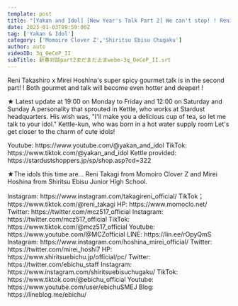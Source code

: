 ```yaml
---
template: post
title: "[Yakan and Idol] [New Year's Talk Part 2] We can't stop! ! Reni Takagi x Mirei Hoshina Spicy gourmet lover collaboration🔥"
date: 2023-01-03T09:59:00Z
tag: ['Yakan & Idol']
category: ['Momoiro Clover Z','Shiritsu Ebisu Chugaku']
author: auto 
videoID: 3q_OeCeP_II
subTitle: 新春対談part2まだまだ止まwebm-3q_OeCeP_II.srt
---
```

Reni Takashiro x Mirei Hoshina's super spicy gourmet talk is in the second part! !
Both gourmet and talk will become even hotter and deeper! !

★ Latest update at 19:00 on Monday to Friday and 12:00 on Saturday and Sunday
A personality that sprouted in Kettle, who works at Stardust headquarters.
His wish was, "I'll make you a delicious cup of tea, so let me talk to your idol."
Kettle-kun, who was born in a hot water supply room
Let's get closer to the charm of cute idols!

<Kettle and Idol>
Youtube: https://www.youtube.com/@yakan_and_idol
TikTok: https://www.tiktok.com/@yakan_and_idol
Kettle provided: https://stardustshoppers.jp/sp/shop.asp?cd=322

★The idols this time are... Reni Takagi from Momoiro Clover Z and Mirei Hoshina from Shiritsu Ebisu Junior High School.

<Reni Takagi>
Instagram: https://www.instagram.com/takagireni_official/
TikTok；https://www.tiktok.com/@reni_takagi

<Momoiro Clover Z>
HP: https://www.momoclo.net/
Twitter: https://twitter.com/mcz517_official
Instagram: https://twitter.com/mcz517_official
TikTok: https://www.tiktok.com/@mcz517_official
Youtube: https://www.youtube.com/@MCZofficial
LINE: https://lin.ee/rOpyQmS

<Mirei Hoshina>
Instagram: https://www.instagram.com/hoshina_mirei_official/
Twitter: https://twitter.com/mirei_hoshi7

<Private Ebisu Junior High School>
HP: https://www.shiritsuebichu.jp/official/pc/
Twitter: https://twitter.com/ebichu_staff
Instagram: https://www.instagram.com/shiritsuebisuchugaku/
TikTok: https://www.tiktok.com/@ebichu_official
Youtube: https://www.youtube.com/user/ebichuSMEJ
Blog: https://lineblog.me/ebichu/
